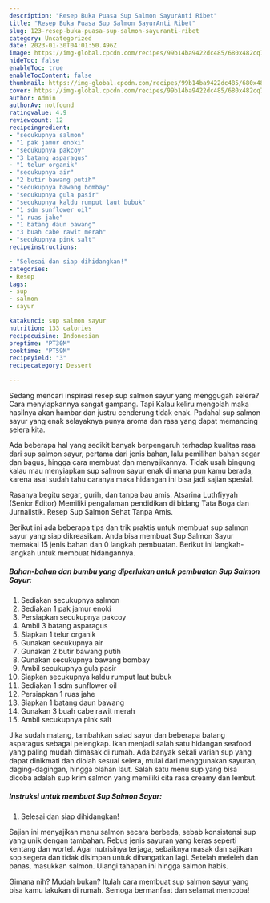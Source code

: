 ```yaml
---
description: "Resep Buka Puasa Sup Salmon SayurAnti Ribet"
title: "Resep Buka Puasa Sup Salmon SayurAnti Ribet"
slug: 123-resep-buka-puasa-sup-salmon-sayuranti-ribet
category: Uncategorized
date: 2023-01-30T04:01:50.496Z
image: https://img-global.cpcdn.com/recipes/99b14ba9422dc485/680x482cq70/sup-salmon-sayur-foto-resep-utama.jpg
hideToc: false
enableToc: true
enableTocContent: false
thumbnail: https://img-global.cpcdn.com/recipes/99b14ba9422dc485/680x482cq70/sup-salmon-sayur-foto-resep-utama.jpg
cover: https://img-global.cpcdn.com/recipes/99b14ba9422dc485/680x482cq70/sup-salmon-sayur-foto-resep-utama.jpg
author: Admin
authorAv: notfound
ratingvalue: 4.9
reviewcount: 12
recipeingredient:
- "secukupnya salmon"
- "1 pak jamur enoki"
- "secukupnya pakcoy"
- "3 batang asparagus"
- "1 telur organik"
- "secukupnya air"
- "2 butir bawang putih"
- "secukupnya bawang bombay"
- "secukupnya gula pasir"
- "secukupnya kaldu rumput laut bubuk"
- "1 sdm sunflower oil"
- "1 ruas jahe"
- "1 batang daun bawang"
- "3 buah cabe rawit merah"
- "secukupnya pink salt"
recipeinstructions:

- "Selesai dan siap dihidangkan!"
categories:
- Resep
tags:
- sup
- salmon
- sayur

katakunci: sup salmon sayur 
nutrition: 133 calories
recipecuisine: Indonesian
preptime: "PT30M"
cooktime: "PT59M"
recipeyield: "3"
recipecategory: Dessert

---
```



Sedang mencari inspirasi resep sup salmon sayur yang menggugah selera? Cara menyiapkannya sangat gampang. Tapi Kalau keliru mengolah maka hasilnya akan hambar dan justru cenderung tidak enak. Padahal sup salmon sayur yang enak selayaknya punya aroma dan rasa yang dapat memancing selera kita.


Ada beberapa hal yang sedikit banyak berpengaruh terhadap kualitas rasa dari sup salmon sayur, pertama dari jenis bahan, lalu pemilihan bahan segar dan bagus, hingga cara membuat dan menyajikannya. Tidak usah bingung kalau mau menyiapkan sup salmon sayur enak di mana pun kamu berada, karena asal sudah tahu caranya maka hidangan ini bisa jadi sajian spesial.

Rasanya begitu segar, gurih, dan tanpa bau amis. Atsarina Luthfiyyah (Senior Editor) Memiliki pengalaman pendidikan di bidang Tata Boga dan Jurnalistik. Resep Sup Salmon Sehat Tanpa Amis.


Berikut ini ada beberapa tips dan trik praktis untuk membuat sup salmon sayur yang siap dikreasikan. Anda bisa membuat Sup Salmon Sayur memakai 15 jenis bahan dan 0 langkah pembuatan. Berikut ini langkah-langkah untuk membuat hidangannya.

<!--inarticleads1-->

##### Bahan-bahan dan bumbu yang diperlukan untuk pembuatan Sup Salmon Sayur:

1. Sediakan secukupnya salmon
1. Sediakan 1 pak jamur enoki
1. Persiapkan secukupnya pakcoy
1. Ambil 3 batang asparagus
1. Siapkan 1 telur organik
1. Gunakan secukupnya air
1. Gunakan 2 butir bawang putih
1. Gunakan secukupnya bawang bombay
1. Ambil secukupnya gula pasir
1. Siapkan secukupnya kaldu rumput laut bubuk
1. Sediakan 1 sdm sunflower oil
1. Persiapkan 1 ruas jahe
1. Siapkan 1 batang daun bawang
1. Gunakan 3 buah cabe rawit merah
1. Ambil secukupnya pink salt


Jika sudah matang, tambahkan salad sayur dan beberapa batang asparagus sebagai pelengkap. Ikan menjadi salah satu hidangan seafood yang paling mudah dimasak di rumah. Ada banyak sekali varian sup yang dapat dinikmati dan diolah sesuai selera, mulai dari menggunakan sayuran, daging-dagingan, hingga olahan laut. Salah satu menu sup yang bisa dicoba adalah sup krim salmon yang memiliki cita rasa creamy dan lembut. 

<!--inarticleads2-->

##### Instruksi untuk membuat Sup Salmon Sayur:


1. Selesai dan siap dihidangkan!

Sajian ini menyajikan menu salmon secara berbeda, sebab konsistensi sup yang unik dengan tambahan. Rebus jenis sayuran yang keras seperti kentang dan wortel. Agar nutrisinya terjaga, sebaiknya masak dan sajikan sop segera dan tidak disimpan untuk dihangatkan lagi. Setelah meleleh dan panas, masukkan salmon. Ulangi tahapan ini hingga salmon habis. 

Gimana nih? Mudah bukan? Itulah cara membuat sup salmon sayur yang bisa kamu lakukan di rumah. Semoga bermanfaat dan selamat mencoba!
